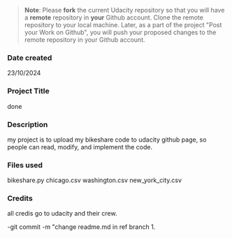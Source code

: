 >**Note**: Please **fork** the current Udacity repository so that you will have a **remote** repository in **your** Github account. Clone the remote repository to your local machine. Later, as a part of the project "Post your Work on Github", you will push your proposed changes to the remote repository in your Github account.

### Date created
23/10/2024

### Project Title
done

### Description
my project is to upload my bikeshare code to udacity github page, so people can read, modify, and implement the code.

### Files used
bikeshare.py
chicago.csv
washington.csv
new_york_city.csv

### Credits
all credis go to udacity and their crew.

-git commit -m "change readme.md in ref branch 1.